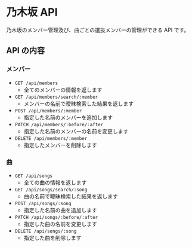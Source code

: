 # 乃木坂 API

乃木坂のメンバー管理及び、曲ごとの選抜メンバーの管理ができる API です。

## API の内容

### メンバー

- `GET /api/members`
  - 全てのメンバーの情報を返します
- `GET /api/members/search/:member`
  - メンバーの名前で曖昧検索した結果を返します
- `POST /api/members/:member`
  - 指定した名前のメンバーを追加します
- `PATCH /api/members/:before/:after`
  - 指定した名前のメンバーの名前を変更します
- `DELETE /api/members/:member`
  - 指定したメンバーを削除します

### 曲

- `GET /api/songs`
  - 全ての曲の情報を返します
- `GET /api/songs/search/:song`
  - 曲の名前で曖昧検索した結果を返します
- `POST /api/songs/:song`
  - 指定した名前の曲を追加します
- `PATCH /api/songs/:before/:after`
  - 指定した曲の名前を変更します
- `DELETE /api/songs/:song`
  - 指定した曲を削除します
